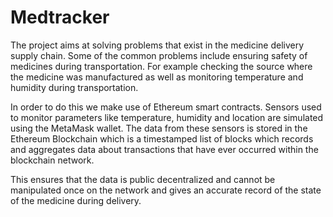 # Medtracker

The project aims at solving problems that exist in the medicine delivery supply chain. Some of the common problems include ensuring safety of medicines during transportation. For example checking the source where the medicine was manufactured as well as monitoring temperature and humidity during transportation. 

In order to do this we make use of Ethereum smart contracts. Sensors used to monitor parameters like temperature, humidity and location are simulated using the MetaMask wallet. The data from these sensors is stored in the Ethereum Blockchain which is a timestamped list of blocks which records and aggregates data about transactions that have ever occurred within the blockchain network.

This ensures that the data is public decentralized and cannot be manipulated once on the network and gives an accurate record of the state of the medicine during delivery.
